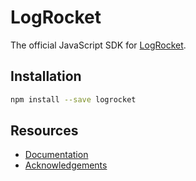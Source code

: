 # LogRocket

The official JavaScript SDK for [LogRocket](https://logrocket.com/).

## Installation

```bash
npm install --save logrocket
```

## Resources

 * [Documentation](https://docs.logrocket.com/reference)
 * [Acknowledgements](https://logrocket.com/open-source)
